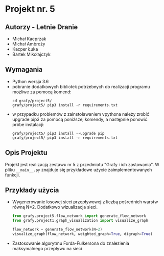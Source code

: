 # Projekt nr. 5

## Autorzy - Letnie Dranie
- Michał Kacprzak
- Michał Ambroży
- Kacper Łuka
- Bartek Mikołajczyk

## Wymagania
- Python wersja 3.6
- pobranie dodatkowych bibliotek potrzebnych do realizacji programu możliwe
  za pomocą komend:
    ```commandline
    cd grafy/project5/
    grafy/project5/ pip3 install -r requirements.txt
    ```
- w przypadku problemów z zainstolawaniem vpythona należy zrobić upgrade pip3 za pomocą poniższej komendy,
  a następnie ponowić próbe instalacji:
    ```commandline
    grafy/project5/ pip3 install --upgrade pip
    grafy/project5/ pip3 install -r requirements.txt
    ```
  
## Opis Projektu
Projekt jest realizacją zestawu nr 5 z przedmiotu "Grafy i ich zastowania". 
W pliku `__main__.py` znajduje się przykładowe użycie zaimplementowanych funkcji. 

## Przykłady użycia
* Wygenerowanie losowej sieci przepływowej z liczbą pośrednich warstw równą N=2. Dodatkowo wizualizacja sieci.
  ```python
  from grafy.project5.flow_network import generate_flow_network
  from grafy.project1.graph_visualization import visualize_graph
  
  flow_network = generate_flow_network(N=2)
  visualize_graph(flow_network, weighted_graph=True, digraph=True)
  ```
* Zastosowanie algorytmu Forda-Fulkersona do znalezienia maksymalnego
przepływu na sieci
  ```python

  ```